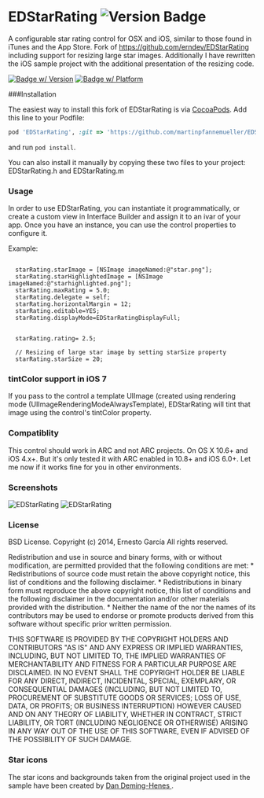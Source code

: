 EDStarRating  ![Version Badge](https://go-shields.herokuapp.com/license-BSD-blue.png)
===============

A configurable star rating control for OSX and iOS, similar to those found in iTunes and the App Store. Fork of https://github.com/erndev/EDStarRating including support for resizing large star images. Additionally I have rewritten the iOS sample project with the additional presentation of the resizing code.

[![Badge w/ Version](https://cocoapod-badges.herokuapp.com/v/EDStarRating/badge.png)](https://cocoadocs.org/docsets/EDStarRating)
[![Badge w/ Platform](https://cocoapod-badges.herokuapp.com/p/EDStarRating/badge.svg)](https://cocoadocs.org/docsets/EDStarRating)

###Installation

The easiest way to install this fork of EDStarRating is via [CocoaPods](http://cocoapods.org). Add this line to your Podfile:

```ruby
pod 'EDStarRating', :git => 'https://github.com/martinpfannemueller/EDStarRating.git'
```

and run `pod install`. 

You can also install it manually by copying these two files to your project: EDStarRating.h and EDStarRating.m

### Usage

 In order to use EDStarRating, you can instantiate it programmatically, or create a custom view in Interface Builder and assign it to an ivar of your app. Once you have an instance, you can use the control properties to configure it.

Example:

```

  starRating.starImage = [NSImage imageNamed:@"star.png"];
  starRating.starHighlightedImage = [NSImage imageNamed:@"starhighlighted.png"];
  starRating.maxRating = 5.0;
  starRating.delegate = self;
  starRating.horizontalMargin = 12;
  starRating.editable=YES;
  starRating.displayMode=EDStarRatingDisplayFull;


  starRating.rating= 2.5;
  
  // Resizing of large star image by setting starSize property
  starRating.starSize = 20;

```
### tintColor support in iOS 7
If you pass to the control a template UIImage (created using rendering mode (UIImageRenderingModeAlwaysTemplate), EDStarRating will tint that image using the control's tintColor property.


### Compatiblity
This control should work in ARC and not ARC projects. On OS X 10.6+ and iOS 4.x+.
But it's only tested it with ARC enabled in 10.8+ and iOS 6.0+. Let me now if it works fine for you in other environments.
  

### Screenshots

![EDStarRating](https://github.com/erndev/EDStarRating/raw/master/edstarrating.png)
![EDStarRating](https://raw.githubusercontent.com/martinpfannemueller/EDStarRating/master/edstarrating-ios.png)

### License
BSD License.
Copyright (c) 2014, Ernesto García
All rights reserved.

Redistribution and use in source and binary forms, with or without
modification, are permitted provided that the following conditions are met:
    * Redistributions of source code must retain the above copyright
      notice, this list of conditions and the following disclaimer.
    * Redistributions in binary form must reproduce the above copyright
      notice, this list of conditions and the following disclaimer in the
      documentation and/or other materials provided with the distribution.
    * Neither the name of the <organization> nor the
      names of its contributors may be used to endorse or promote products
      derived from this software without specific prior written permission.

THIS SOFTWARE IS PROVIDED BY THE COPYRIGHT HOLDERS AND CONTRIBUTORS "AS IS" AND
ANY EXPRESS OR IMPLIED WARRANTIES, INCLUDING, BUT NOT LIMITED TO, THE IMPLIED
WARRANTIES OF MERCHANTABILITY AND FITNESS FOR A PARTICULAR PURPOSE ARE
DISCLAIMED. IN NO EVENT SHALL THE COPYRIGHT HOLDER BE LIABLE FOR ANY
DIRECT, INDIRECT, INCIDENTAL, SPECIAL, EXEMPLARY, OR CONSEQUENTIAL DAMAGES
(INCLUDING, BUT NOT LIMITED TO, PROCUREMENT OF SUBSTITUTE GOODS OR SERVICES;
LOSS OF USE, DATA, OR PROFITS; OR BUSINESS INTERRUPTION) HOWEVER CAUSED AND
ON ANY THEORY OF LIABILITY, WHETHER IN CONTRACT, STRICT LIABILITY, OR TORT
(INCLUDING NEGLIGENCE OR OTHERWISE) ARISING IN ANY WAY OUT OF THE USE OF THIS
SOFTWARE, EVEN IF ADVISED OF THE POSSIBILITY OF SUCH DAMAGE.

### Star icons
The star icons and backgrounds taken from the original project used in the sample have been created by [Dan Deming-Henes
](http://strandeddesign.com).
